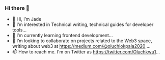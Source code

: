 ### Hi there 👋

- 👋 Hi, I’m Jade
- 👀 I’m interested in Technical writing, technical guides for developer tools...
- 🌱 I’m currently learning frontend development...
- 💞️ I’m looking to collaborate on projects related to the Web3 space, writing about web3 at https://medium.com/@oluchiokpala2020 ...
- 📫 How to reach me. I'm on Twitter as https://twitter.com/Oluchkwu1...

<!---
Jayde001/Jayde001 is a ✨ special ✨ repository because its `README.md` (this file) appears on your GitHub profile.
You can click the Preview link to take a look at your changes.
--->
